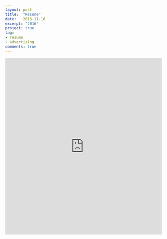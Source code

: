 ```yaml
---
layout: post
title:  "Resume"
date:   2016-11-16
excerpt: "2016"
project: true
tag:
- resume
- advertising
comments: true
---
```

<style>
.responsive-wrap iframe{ max-width: 100%;}
</style>
<div class="responsive-wrap">
<!-- this is the embed code provided by Google -->
  <iframe src="https://docs.google.com/document/d/1A-RVenEkFh17JzVRvAcS4n2RnyecJAa5tbBBTQjRfqo/pub?embedded=true" frameborder="0" width="960" height="569" allowfullscreen="true" mozallowfullscreen="true" webkitallowfullscreen="true"></iframe>
<!-- Google embed ends -->
</div>
